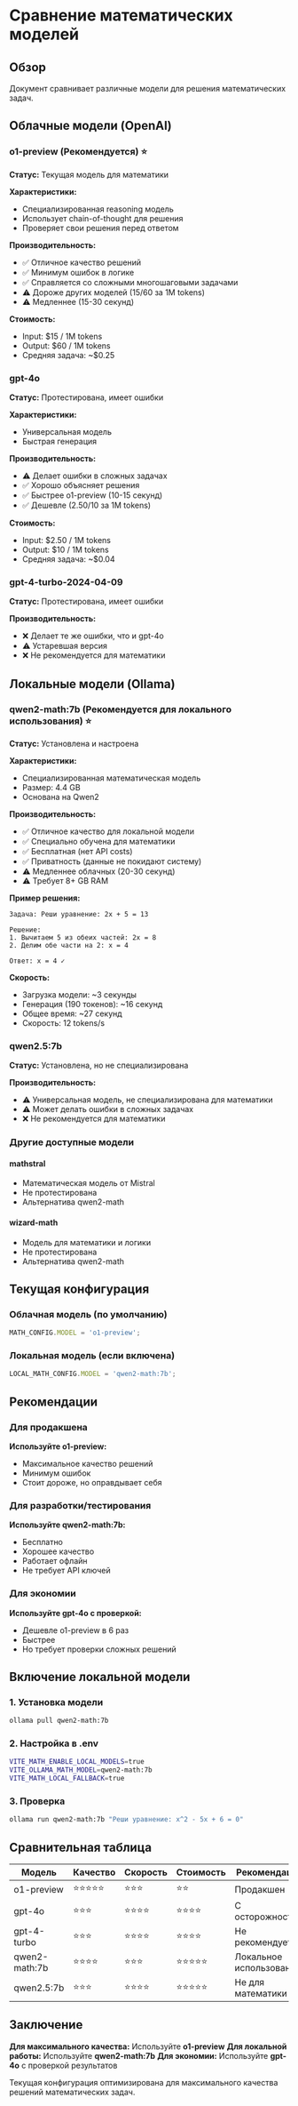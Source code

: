 # Сравнение математических моделей

## Обзор

Документ сравнивает различные модели для решения математических задач.

## Облачные модели (OpenAI)

### o1-preview (Рекомендуется) ⭐

**Статус:** Текущая модель для математики

**Характеристики:**

- Специализированная reasoning модель
- Использует chain-of-thought для решения
- Проверяет свои решения перед ответом

**Производительность:**

- ✅ Отличное качество решений
- ✅ Минимум ошибок в логике
- ✅ Справляется со сложными многошаговыми задачами
- ⚠️ Дороже других моделей ($15/$60 за 1M tokens)
- ⚠️ Медленнее (15-30 секунд)

**Стоимость:**

- Input: $15 / 1M tokens
- Output: $60 / 1M tokens
- Средняя задача: ~$0.25

### gpt-4o

**Статус:** Протестирована, имеет ошибки

**Характеристики:**

- Универсальная модель
- Быстрая генерация

**Производительность:**

- ⚠️ Делает ошибки в сложных задачах
- ✅ Хорошо объясняет решения
- ✅ Быстрее o1-preview (10-15 секунд)
- ✅ Дешевле ($2.50/$10 за 1M tokens)

**Стоимость:**

- Input: $2.50 / 1M tokens
- Output: $10 / 1M tokens
- Средняя задача: ~$0.04

### gpt-4-turbo-2024-04-09

**Статус:** Протестирована, имеет ошибки

**Производительность:**

- ❌ Делает те же ошибки, что и gpt-4o
- ⚠️ Устаревшая версия
- ❌ Не рекомендуется для математики

## Локальные модели (Ollama)

### qwen2-math:7b (Рекомендуется для локального использования) ⭐

**Статус:** Установлена и настроена

**Характеристики:**

- Специализированная математическая модель
- Размер: 4.4 GB
- Основана на Qwen2

**Производительность:**

- ✅ Отличное качество для локальной модели
- ✅ Специально обучена для математики
- ✅ Бесплатная (нет API costs)
- ✅ Приватность (данные не покидают систему)
- ⚠️ Медленнее облачных (20-30 секунд)
- ⚠️ Требует 8+ GB RAM

**Пример решения:**

```
Задача: Реши уравнение: 2x + 5 = 13

Решение:
1. Вычитаем 5 из обеих частей: 2x = 8
2. Делим обе части на 2: x = 4

Ответ: x = 4 ✓
```

**Скорость:**

- Загрузка модели: ~3 секунды
- Генерация (190 токенов): ~16 секунд
- Общее время: ~27 секунд
- Скорость: 12 tokens/s

### qwen2.5:7b

**Статус:** Установлена, но не специализирована

**Производительность:**

- ⚠️ Универсальная модель, не специализирована для математики
- ⚠️ Может делать ошибки в сложных задачах
- ❌ Не рекомендуется для математики

### Другие доступные модели

#### mathstral

- Математическая модель от Mistral
- Не протестирована
- Альтернатива qwen2-math

#### wizard-math

- Модель для математики и логики
- Не протестирована
- Альтернатива qwen2-math

## Текущая конфигурация

### Облачная модель (по умолчанию)

```javascript
MATH_CONFIG.MODEL = 'o1-preview';
```

### Локальная модель (если включена)

```javascript
LOCAL_MATH_CONFIG.MODEL = 'qwen2-math:7b';
```

## Рекомендации

### Для продакшена

**Используйте o1-preview:**

- Максимальное качество решений
- Минимум ошибок
- Стоит дороже, но оправдывает себя

### Для разработки/тестирования

**Используйте qwen2-math:7b:**

- Бесплатно
- Хорошее качество
- Работает офлайн
- Не требует API ключей

### Для экономии

**Используйте gpt-4o с проверкой:**

- Дешевле o1-preview в 6 раз
- Быстрее
- Но требует проверки сложных решений

## Включение локальной модели

### 1. Установка модели

```bash
ollama pull qwen2-math:7b
```

### 2. Настройка в .env

```bash
VITE_MATH_ENABLE_LOCAL_MODELS=true
VITE_OLLAMA_MATH_MODEL=qwen2-math:7b
VITE_MATH_LOCAL_FALLBACK=true
```

### 3. Проверка

```bash
ollama run qwen2-math:7b "Реши уравнение: x^2 - 5x + 6 = 0"
```

## Сравнительная таблица

| Модель        | Качество   | Скорость | Стоимость  | Рекомендация            |
| ------------- | ---------- | -------- | ---------- | ----------------------- |
| o1-preview    | ⭐⭐⭐⭐⭐ | ⭐⭐⭐   | ⭐⭐       | Продакшен               |
| gpt-4o        | ⭐⭐⭐     | ⭐⭐⭐⭐ | ⭐⭐⭐⭐   | С осторожностью         |
| gpt-4-turbo   | ⭐⭐⭐     | ⭐⭐⭐⭐ | ⭐⭐⭐⭐   | Не рекомендуется        |
| qwen2-math:7b | ⭐⭐⭐⭐   | ⭐⭐⭐   | ⭐⭐⭐⭐⭐ | Локальное использование |
| qwen2.5:7b    | ⭐⭐⭐     | ⭐⭐⭐⭐ | ⭐⭐⭐⭐⭐ | Не для математики       |

## Заключение

**Для максимального качества:** Используйте **o1-preview**
**Для локальной работы:** Используйте **qwen2-math:7b**
**Для экономии:** Используйте **gpt-4o** с проверкой результатов

Текущая конфигурация оптимизирована для максимального качества решений математических задач.
